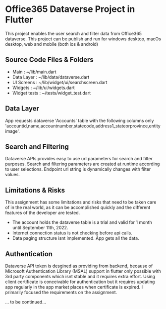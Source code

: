 # Office365 Dataverse Project in Flutter

This project enables the user search and filter data from Office365 dataverse. This project can be publish and run for windows desktop, macOs desktop, web  and mobile (both ios & android)

## Source Code Files & Folders

* Main : ~/lib/main.dart
* Data Layer : ~/lib/data/dataverse.dart
* UI Screens : ~/lib/widget/ui/searchscreen.dart
* Widgets : ~/lib/ui/widgets.dart
* Widget tests : ~/tests/widget_test.dart

## Data Layer

App requests dataverse 'Accounts' table with the following columns only 'accountid,name,accountnumber,statecode,address1_stateorprovince,entityimage'.

## Search and Filtering
Dataverse APIs provides easy to use url parameters for search and filter purposes. Search and filtering parameters are created at runtime according to user selections. Endpoint url string is dynamically changes with filter values.


## Limitations & Risks

This assignment has some limitations and risks that need to be taken care of in the real world, as it can be accomplished quickly and the different features of the developer are tested.

* The account holds the dataverse table is a trial and valid for 1 month until September 11th, 2022. 
* Internet connection status is not checking before api calls.
* Data paging structure isnt implemented. App gets all the data. 
 
## Authentication

Dataverse API token is desgined as providing from backend, because of Microsoft Authentication Library (MSAL) support in flutter only possible with 3rd party components which isnt stable and it requires extra effort. Using client certificate is conceivable for authentication but it requires updating app regularly in the app market places when certificate is expired. I primarily focused the requirements on the assignment.



... to be continued...
